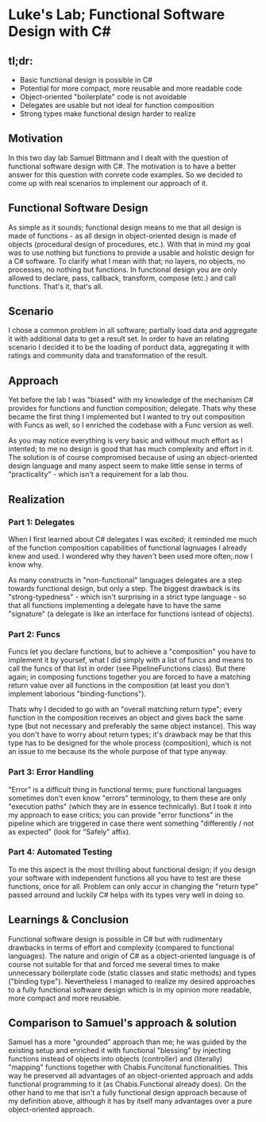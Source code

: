 # Luke's Lab; Functional Software Design with C#

## tl;dr:

- Basic functional design is possible in C#
- Potential for more compact, more reusable and more readable code
- Object-oriented "boilerplate" code is not avoidable
- Delegates are usable but not ideal for function composition
- Strong types make functional design harder to realize

## Motivation

In this two day lab Samuel Bittmann and I dealt with the question of functional software design with C#.
The motivation is to have a better answer for this question with conrete code examples.
So we decided to come up with real scenarios to implement our approach of it.

## Functional Software Design

As simple as it sounds; functional design means to me that all design is made of functions - as all design in object-oriented design is made of objects (procedural design of procedures, etc.).
With that in mind my goal was to use nothing but functions to provide a usable and holistic design for a C# software.
To clarify what I mean with that; no layers, no objects, no processes, no nothing but functions.
In functional design you are only allowed to declare, pass, callback, transform, compose (etc.) and call functions. That's it, that's all.

## Scenario

I chose a common problem in all software; partially load data and aggregate it with additional data to get a result set.
In order to have an relating scenario I decided it to be the loading of porduct data, aggregating it with ratings and community data and transformation of the result.

## Approach

Yet before the lab I was "biased" with my knowledge of the mechanism C# provides for functions and function composition; delegate.
Thats why these became the first thing I implemented but I wanted to try out composition with Funcs as well, so I enriched the codebase with a Func version as well.

As you may notice everything is very basic and without much effort as I intented; to me no design is good that has much complexity and effort in it.
The solution is of course compromised because of using an object-oriented design language and many aspect seem to make little sense in terms of "practicality" - which isn't a requirement for a lab thou.

## Realization

### Part 1: Delegates

When I first learned about C# delegates I was excited; it reminded me much of the function composition capabilities of functional lagnuages I already knew and used.
I wondered why they haven't been used more often;.now I know why.

As many constructs in "non-functional" languages delegates are a step towards functional design, but only a step.
The biggest drawback is its "strong-typedness" - which isn't surprising in a strict type language - so that all functions implementing a delegate have to have the same "signature" (a delegate is like an interface for functions isntead of objects).

### Part 2: Funcs

Funcs let you declare functions, but to achieve a "composition" you have to implement it by yoursef, what I did simply with a list of funcs and means to call the funcs of that list in order (see PipelineFunctions class).
But there again; in composing functions together you are forced to have a matching return value over all functions in the composition (at least you don't implement laborious "binding-functions").

Thats why I decided to go with an "overall matching return type"; every function in the composition receives an object and gives back the same type (but not necessary and preferably the same object instance).
This way you don't have to worry about return types; it's drawback may be that this type has to be designed for the whole process (composition), which is not an issue to me because its the whole purpose of that type anyway.

### Part 3: Error Handling

"Error" is a difficult thing in functional terms; pure functional languages sometimes don't even know "errors" terminology, to them these are only "execution paths" (which they are in essence technically).
But I took it into my approach to ease critics; you can provide "error functions" in the pipeline which are triggered in case there went something "differently / not as expected" (look for "Safely" affix).

### Part 4: Automated Testing

To me this aspect is the most thrilling about functional design; if you design your software with independent functions all you have to test are these functions, once for all.
Problem can only accur in changing the "return type" passed arround and luckily C# helps with its types very well in doing so.

## Learnings & Conclusion

Functional software design is possible in C# but with rudimentary drawbacks in terms of effort and complexity (compared to functional languages).
The nature and origin of C# as a object-oriented language is of course not suitable for that and forced me several times to make unnecessary boilerplate code (static classes and static methods) and types ("binding type").
Nevertheless I managed to realize my desired approaches to a fully functional software design which is in my opinion more readable, more compact and more reusable.

## Comparison to Samuel's approach & solution

Samuel has a more "grounded" approach than me; he was guided by the existing setup and enriched it with functional "blessing" by injecting functions instead of objects into objects (controller) and (literally) "mapping" functions together with Chabis.Funcitonal functionalities.
This way he preserved all advantages of an object-oriented approach and adds functional programming to it (as Chabis.Functional already does).
On the other hand to me that isn't a fully functional design approach because of my definition above, although it has by itself many advantages over a pure object-oriented approach.
